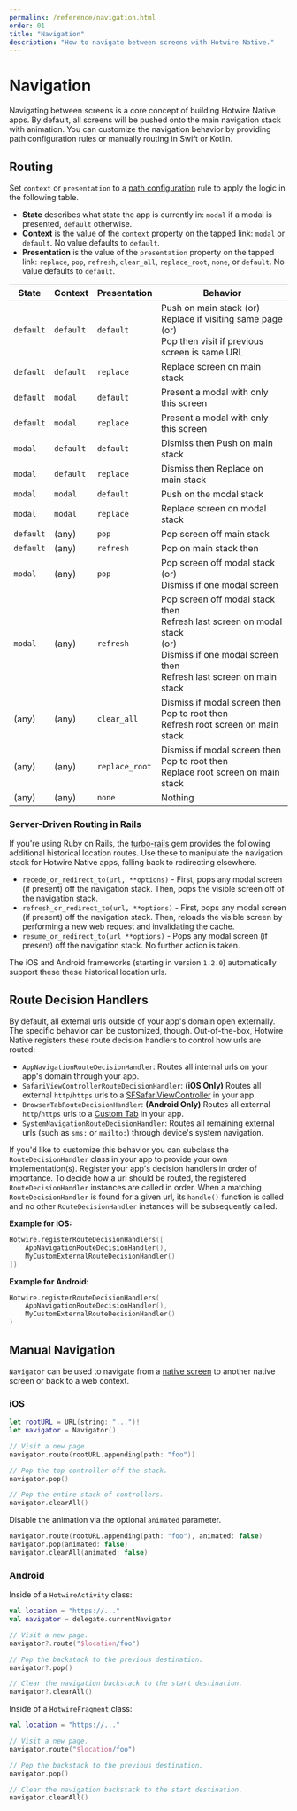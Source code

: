 ```yaml
---
permalink: /reference/navigation.html
order: 01
title: "Navigation"
description: "How to navigate between screens with Hotwire Native."
---
```


# Navigation

Navigating between screens is a core concept of building Hotwire Native apps. By default, all screens will be pushed onto the main navigation stack with animation. You can customize the navigation behavior by providing path configuration rules or manually routing in Swift or Kotlin.

## Routing

Set `context` or `presentation` to a [path configuration](/reference/path-configuration) rule to apply the logic in the following table.

* **State** describes what state the app is currently in: `modal` if a modal is presented, `default` otherwise.
* **Context** is the value of the `context` property on the tapped link: `modal` or `default`. No value defaults to `default`.
* **Presentation** is the value of the `presentation` property on the tapped link: `replace`, `pop`, `refresh`, `clear_all`, `replace_root`, `none`, or `default`. No value defaults to `default`.

<table>
  <thead>
    <tr>
      <th>State</th>
      <th>Context</th>
      <th>Presentation</th>
      <th>Behavior</th>
    </tr>
  </thead>
  <tbody>
    <tr>
      <td><code>default</code></td>
      <td><code>default</code></td>
      <td><code>default</code></td>
      <td>
        Push on main stack (or)<br>
        Replace if visiting same page (or)<br>
        Pop then visit if previous screen is same URL
      </td>
    </tr>
    <tr>
      <td><code>default</code></td>
      <td><code>default</code></td>
      <td><code>replace</code></td>
      <td>Replace screen on main stack</td>
    </tr>
    <tr>
      <td><code>default</code></td>
      <td><code>modal</code></td>
      <td><code>default</code></td>
      <td>Present a modal with only this screen</td>
    </tr>
    <tr>
      <td><code>default</code></td>
      <td><code>modal</code></td>
      <td><code>replace</code></td>
      <td>Present a modal with only this screen</td>
    </tr>
    <tr>
      <td><code>modal</code></td>
      <td><code>default</code></td>
      <td><code>default</code></td>
      <td>Dismiss then Push on main stack</td>
    </tr>
    <tr>
      <td><code>modal</code></td>
      <td><code>default</code></td>
      <td><code>replace</code></td>
      <td>Dismiss then Replace on main stack</td>
    </tr>
    <tr>
      <td><code>modal</code></td>
      <td><code>modal</code></td>
      <td><code>default</code></td>
      <td>Push on the modal stack</td>
    </tr>
    <tr>
      <td><code>modal</code> </td>
      <td><code>modal</code></td>
      <td><code>replace</code></td>
      <td>Replace screen on modal stack</td>
    </tr>
    <tr>
      <td><code>default</code></td>
      <td>(any)</td>
      <td><code>pop</code></td>
      <td>Pop screen off main stack</td>
    </tr>
    <tr>
      <td><code>default</code></td>
      <td>(any)</td>
      <td><code>refresh</code></td>
      <td>Pop on main stack then</td>
    </tr>
    <tr>
      <td><code>modal</code></td>
      <td>(any)</td>
      <td><code>pop</code></td>
      <td>
        Pop screen off modal stack (or)<br>
        Dismiss if one modal screen
      </td>
    </tr>
    <tr>
      <td><code>modal</code></td>
      <td>(any)</td>
      <td><code>refresh</code></td>
      <td>
        Pop screen off modal stack then<br>
        Refresh last screen on modal stack<br>
        (or)<br>
        Dismiss if one modal screen then<br>
        Refresh last screen on main stack
      </td>
    </tr>
    <tr>
      <td>(any)</td>
      <td>(any)</td>
      <td><code>clear_all</code></td>
      <td>
        Dismiss if modal screen then<br>
        Pop to root then<br>
        Refresh root screen on main stack
      </td>
    </tr>
    <tr>
      <td>(any)</td>
      <td>(any)</td>
      <td><code>replace_root</code></td>
      <td>
        Dismiss if modal screen then<br>
        Pop to root then<br>
        Replace root screen on main stack
      </td>
    </tr>
    <tr>
      <td>(any)</td>
      <td>(any)</td>
      <td><code>none</code></td>
      <td>Nothing</td>
    </tr>
  </tbody>
</table>

### Server-Driven Routing in Rails

If you're using Ruby on Rails, the [turbo-rails](https://github.com/hotwired/turbo-rails) gem provides the following additional historical location routes. Use these to manipulate the navigation stack for Hotwire Native apps, falling back to redirecting elsewhere.

* `recede_or_redirect_to(url, **options)` - First, pops any modal screen (if present) off the navigation stack. Then, pops the visible screen off of the navigation stack.
* `refresh_or_redirect_to(url, **options)` - First, pops any modal screen (if present) off the navigation stack. Then, reloads the visible screen by performing a new web request and invalidating the cache.
* `resume_or_redirect_to(url **options)` - Pops any modal screen (if present) off the navigation stack. No further action is taken.

The iOS and Android frameworks (starting in version `1.2.0`) automatically support these these historical location urls.

## Route Decision Handlers

By default, all external urls outside of your app's domain open externally. The specific behavior can be customized, though. Out-of-the-box, Hotwire Native registers these route decision handlers to control how urls are routed:
- `AppNavigationRouteDecisionHandler`: Routes all internal urls on your app's domain through your app.
- `SafariViewControllerRouteDecisionHandler`: **(iOS Only)** Routes all external `http`/`https` urls to a [SFSafariViewController](https://developer.apple.com/documentation/safariservices/sfsafariviewcontroller) in your app.
- `BrowserTabRouteDecisionHandler`: **(Android Only)** Routes all external `http`/`https` urls to a [Custom Tab](https://developer.chrome.com/docs/android/custom-tabs) in your app.
- `SystemNavigationRouteDecisionHandler`: Routes all remaining external urls (such as `sms:` or `mailto:`) through device's system navigation.

If you'd like to customize this behavior you can subclass the `RouteDecisionHandler` class in your app to provide your own implementation(s). Register your app's decision handlers in order of importance. To decide how a url should be routed, the registered `RouteDecisionHandler` instances are called in order. When a matching `RouteDecisionHandler` is found for a given url, its `handle()` function is called and no other `RouteDecisionHandler` instances will be subsequently called.

**Example for iOS:**
```swift
Hotwire.registerRouteDecisionHandlers([
    AppNavigationRouteDecisionHandler(),
    MyCustomExternalRouteDecisionHandler()
])
```

**Example for Android:**
```kotlin
Hotwire.registerRouteDecisionHandlers(
    AppNavigationRouteDecisionHandler(),
    MyCustomExternalRouteDecisionHandler()
)
```

## Manual Navigation

`Navigator` can be used to navigate from a [native screen](/overview/native-screens) to another native screen or back to a web context.

### iOS

```swift
let rootURL = URL(string: "...")!
let navigator = Navigator()

// Visit a new page.
navigator.route(rootURL.appending(path: "foo"))

// Pop the top controller off the stack.
navigator.pop()

// Pop the entire stack of controllers.
navigator.clearAll()
```

Disable the animation via the optional `animated` parameter.

```swift
navigator.route(rootURL.appending(path: "foo"), animated: false)
navigator.pop(animated: false)
navigator.clearAll(animated: false)
```

### Android

Inside of a `HotwireActivity` class:

```kotlin
val location = "https://..."
val navigator = delegate.currentNavigator

// Visit a new page.
navigator?.route("$location/foo")

// Pop the backstack to the previous destination.
navigator?.pop()

// Clear the navigation backstack to the start destination.
navigator?.clearAll()
```

Inside of a `HotwireFragment` class:

```kotlin
val location = "https://..."

// Visit a new page.
navigator.route("$location/foo")

// Pop the backstack to the previous destination.
navigator.pop()

// Clear the navigation backstack to the start destination.
navigator.clearAll()
```

